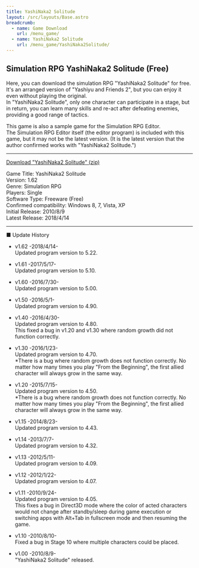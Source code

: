 ```yaml
---
title: YashiNaka2 Solitude
layout: /src/layouts/Base.astro
breadcrumb:
  - name: Game Download
    url: /menu_game/
  - name: YashiNaka2 Solitude
    url: /menu_game/YashiNaka2Solitude/ 
---
```


## Simulation RPG YashiNaka2 Solitude (Free)

Here, you can download the simulation RPG "YashiNaka2 Solitude" for free.  
It's an arranged version of "Yashiyu and Friends 2", but you can enjoy it even without playing the original.  
In "YashiNaka2 Solitude", only one character can participate in a stage, but in return, you can learn many skills and re-act after defeating enemies, providing a good range of tactics.  
  
This game is also a sample game for the Simulation RPG Editor.  
The Simulation RPG Editor itself (the editor program) is included with this game, but it may not be the latest version. (It is the latest version that the author confirmed works with "YashiNaka2 Solitude.")  

---

[Download "YashiNaka2 Solitude" (zip)](/soft/YashiNaka2Solitude/YashiNaka2_Solitude.zip)  

Game Title: YashiNaka2 Solitude  
Version: 1.62  
Genre: Simulation RPG  
Players: Single  
Software Type: Freeware (Free)  
Confirmed compatibility: Windows 8, 7, Vista, XP  
Initial Release: 2010/8/9  
Latest Release: 2018/4/14  

---

■ Update History  
- v1.62 -2018/4/14-  
Updated program version to 5.22.  
  
- v1.61 -2017/5/17-  
Updated program version to 5.10.  
  
- v1.60 -2016/7/30-  
Updated program version to 5.00.  
  
- v1.50 -2016/5/1-  
Updated program version to 4.90.  
  
- v1.40 -2016/4/30-  
Updated program version to 4.80.  
This fixed a bug in v1.20 and v1.30 where random growth did not function correctly.  
  
- v1.30 -2016/1/23-  
Updated program version to 4.70.  
*There is a bug where random growth does not function correctly. No matter how many times you play "From the Beginning", the first allied character will always grow in the same way.  
  
- v1.20 -2015/7/15-  
Updated program version to 4.50.  
*There is a bug where random growth does not function correctly. No matter how many times you play "From the Beginning", the first allied character will always grow in the same way.  
  
- v1.15 -2014/8/23-  
Updated program version to 4.43.  
  
- v1.14 -2013/7/7-  
Updated program version to 4.32.  
  
- v1.13 -2012/5/11-  
Updated program version to 4.09.  
  
- v1.12 -2012/1/22-  
Updated program version to 4.07.  
  
- v1.11 -2010/9/24-  
Updated program version to 4.05.  
This fixes a bug in Direct3D mode where the color of acted characters would not change after standby/sleep during game execution or switching apps with Alt+Tab in fullscreen mode and then resuming the game.  
  
- v1.10 -2010/8/10-  
Fixed a bug in Stage 10 where multiple characters could be placed.  
  
- v1.00 -2010/8/9-  
"YashiNaka2 Solitude" released.